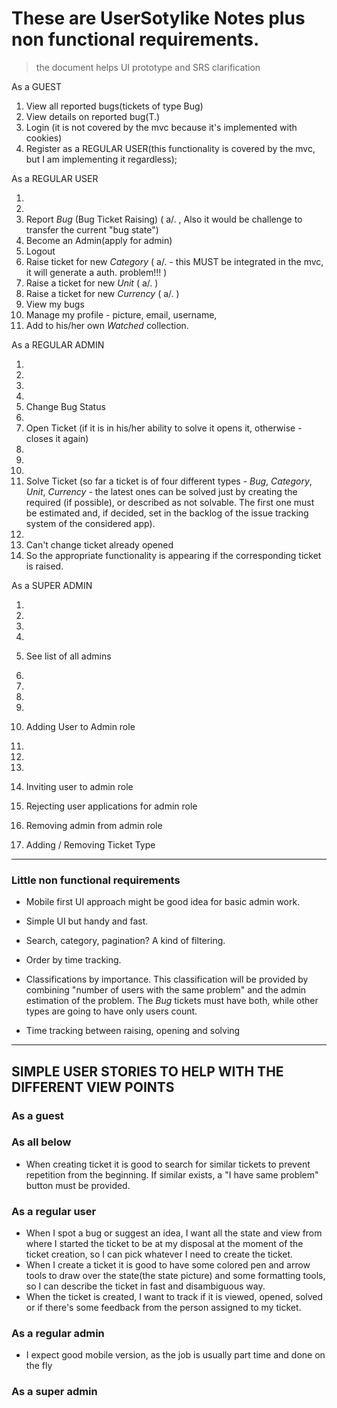 # These are UserSotylike Notes plus non functional requirements.
> the document helps UI prototype and SRS clarification


As a GUEST 

1. View all reported bugs(tickets of type Bug)
2. View details on reported bug(T.)
3. Login (it is not covered by the mvc because it's implemented with cookies)
4. Register as a REGULAR USER(this functionality is covered by the mvc, 
but I am implementing it regardless);


As a REGULAR USER

1. 
2.  
5. Report *Bug* (Bug Ticket Raising) ( a/. , Also it would be challenge to transfer the current "bug state")
6. Become an Admin(apply for admin)
7. Logout
10. Raise ticket for new *Category* ( a/. - this MUST be integrated in the mvc, it will generate a auth. problem!!! )
16. Raise a ticket for new *Unit* ( a/. )
17. Raise a ticket for new *Currency*  ( a/. )
12. View my bugs
15. Manage my profile - picture, email, username, 
25. Add to his/her own *Watched* collection.

As a REGULAR ADMIN

1. 
2. 
5. 
7. 
8. Change Bug Status
10. 
11. Open Ticket (if it is in his/her ability to solve it opens it, otherwise - closes it again)
16. 
17. 
12. 
13. Solve Ticket (so far a ticket is of four different types - *Bug*, *Category*, *Unit*, *Currency* - the latest ones can be solved just by creating
the required (if possible), or described as not solvable. The first one must be estimated and, if decided, set in the backlog of the issue tracking system of the considered app).
15. 
18. Can't change ticket already opened 
23. So the appropriate functionality is appearing if the corresponding ticket is raised.

As a SUPER ADMIN

1. 
2. 
5. 
8. 
9. See list of all admins
10. 
11. 
12.  
13. 
14. Adding User to Admin role
15. 
16. 
17. 

19. Inviting user to admin role
20. Rejecting user applications for admin role 
21. Removing admin from admin role
24. Adding / Removing Ticket Type

****
### Little non functional requirements

- Mobile first UI approach might be good idea for basic admin work.

- Simple UI but handy and fast.

- Search, category, pagination? A kind of filtering.
- Order by time tracking.

- Classifications by importance. This classification will be provided by
combining "number of users with the same problem" and the admin estimation of the problem. The *Bug* tickets must have both, while other types are going to have only users count.

- Time tracking between raising, opening and solving


****
## SIMPLE USER STORIES TO HELP WITH THE DIFFERENT VIEW POINTS

### As a guest 

### As all below

- When creating ticket it is good to search for similar tickets to prevent repetition from the beginning. If similar exists, a "I have same problem" button must be provided.

### As a regular user

- When I spot a bug or suggest an idea, I want all the state and view from where I started the ticket to be at my disposal at the moment
  of the ticket creation, so I can pick whatever I need to create the ticket.
- When I create a ticket it is good to have some colored pen and arrow tools to draw over the state(the state picture) and some formatting tools, so I can describe the ticket in fast and disambiguous way.
- When the ticket is created, I want to track if it is viewed, opened, solved or if there's some feedback from the person assigned to my ticket.



### As a regular admin

- I expect good mobile version, as the job is usually part time and done on the fly

### As a super admin
